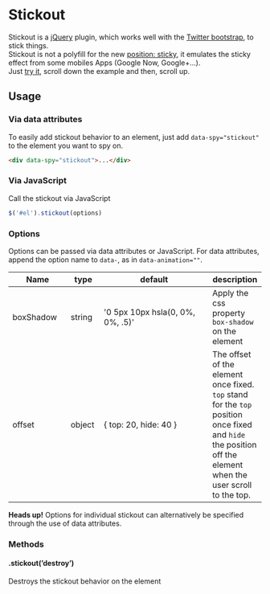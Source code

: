 Stickout
========

Stickout is a [jQuery][] plugin, which works well with the [Twitter bootstrap][], to stick things.  
Stickout is not a polyfill for the new [position: sticky][], it emulates the sticky effect from some mobiles Apps (Google Now, Google+…).  
Just [try it][], scroll down the example and then, scroll up.

Usage
-----

### Via data attributes

To easily add stickout behavior to an element, just add `data-spy="stickout"` to the element you want to spy on.

```html
<div data-spy="stickout">...</div>
```

### Via JavaScript

Call the stickout via JavaScript

```javascript
$('#el').stickout(options)
```

### Options

Options can be passed via data attributes or JavaScript. For data attributes, append the option name to `data-`, as in `data-animation=""`.

<table class="table table-bordered table-striped">
    <thead>
        <tr>
            <th style="width: 100px;">Name</th>
            <th style="width: 50px;">type</th>
            <th style="width: 200px;">default</th>
            <th>description</th>
    </thead>
    <tbody>
        <tr>
            <td>boxShadow
            <td>string
            <td>'0 5px 10px hsla(0, 0%, 0%, .5)'
            <td>Apply the css property <code>box-shadow</code> on the element
        <tr>
            <td>offset
            <td>object
            <td>{ top: 20, hide: 40 }
            <td>The offset of the element once fixed. <code>top</code> stand for the <code>top</code> position once fixed and <code>hide</code> the position off the
                element when the user scroll to the top.
    </tbody>
</table>

**Heads up!** Options for individual stickout can alternatively be specified through the use of data attributes.

### Methods
#### .stickout(’destroy’)
Destroys the stickout behavior on the element

  [jQuery]: http://jquery.com
  [Twitter bootstrap]: http://getbootstrap.com
  [position: sticky]: http://updates.html5rocks.com/2012/08/Stick-your-landings-position-sticky-lands-in-WebKit
  [try it]: http://calvein.github.com/stickout#example